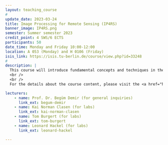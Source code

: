 ```yaml
---
layout: teaching_course
#
update_date: 2023-03-24
title: Image Processing for Remote Sensing (IP4RS)
banner_image: IP4RS.png
semester: Summer semester 2023
credit_point: 4 SWS/6 ECTS
participants: 50
date_time: Monday and Friday 10:00-12:00
location: A 053 (Monday) and H 0106 (Friday)
isis_link: https://isis.tu-berlin.de/course/view.php?id=33248
#
description: |
  This course will introduce fundamental concepts and techniques in the content of remote sensing and image processing for Earth observation from space. The course starts by introducing core concepts in remote sensing (describing the processes by which images are captured by sensors mounted on satellite and airborne platforms and key characteristics of the acquired images). Then, fundamental methodologies for processing, analyzing, and visualizing remotely sensed imagery are introduced. Topics include representation of high-dimensional remote sensing images, time and frequency domain representations, filtering and enhancement. Practical applications will be provided throughout the course.
  <br />
  <br />
  For the details about the course content, please visit the <a href="https://moseskonto.tu-berlin.de/moses/modultransfersystem/bolognamodule/beschreibung/anzeigen.html?nummer=40937&version=3&sprache=2" target="_blank">Moses</a> page. <br />

lecturers:
    - name: Prof. Dr. Begüm Demir (for general inquiries)
      link_ext: begum-demir
    - name: Kai Norman Clasen (for labs)
      link_ext: kai-norman-clasen
    - name: Tom Burgert (for labs)
      link_ext: tom-burgert
    - name: Leonard Hackel (for labs)
      link_ext: leonard-hackel

---
```

